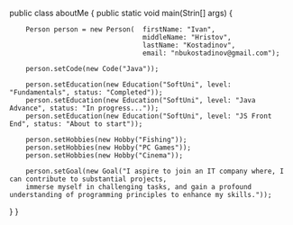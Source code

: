 
  public class aboutMe {
    public static void main(Strin[] args) {
  
  
        Person person = new Person(  firstName: "Ivan",
                                     middleName: "Hristov",
                                     lastName: "Kostadinov",
                                     email: "nbukostadinov@gmail.com");

        person.setCode(new Code("Java"));

        person.setEducation(new Education("SoftUni", level: "Fundamentals", status: "Completed"));
        person.setEducation(new Education("SoftUni", level: "Java Advance", status: "In progress..."));
        person.setEducation(new Education("SoftUni", level: "JS Front End", status: "About to start"));

        person.setHobbies(new Hobby("Fishing"));
        person.setHobbies(new Hobby("PC Games"));
        person.setHobbies(new Hobby("Cinema"));

        person.setGoal(new Goal("I aspire to join an IT company where, I can contribute to substantial projects,
        immerse myself in challenging tasks, and gain a profound understanding of programming principles to enhance my skills."));

   }
}
